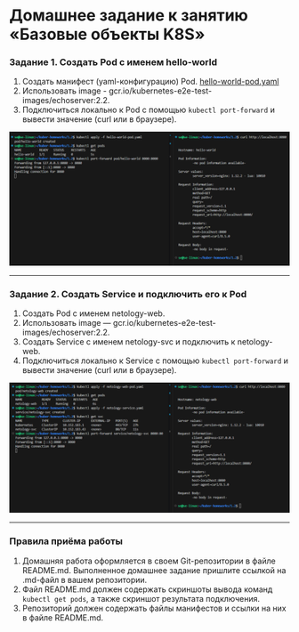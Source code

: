 # Домашнее задание к занятию «Базовые объекты K8S»



### Задание 1. Создать Pod с именем hello-world

1. Создать манифест (yaml-конфигурацию) Pod.
   [hello-world-pod.yaml](https://github.com/SeNike/k8s-1.2/blob/main/hello-world-pod.yaml)
3. Использовать image - gcr.io/kubernetes-e2e-test-images/echoserver:2.2.
4. Подключиться локально к Pod с помощью `kubectl port-forward` и вывести значение (curl или в браузере).

![IMG](https://github.com/SeNike/Study_24/blob/main/k8s/1.1/hello-world.png)

------

### Задание 2. Создать Service и подключить его к Pod

1. Создать Pod с именем netology-web.
2. Использовать image — gcr.io/kubernetes-e2e-test-images/echoserver:2.2.
3. Создать Service с именем netology-svc и подключить к netology-web.
4. Подключиться локально к Service с помощью `kubectl port-forward` и вывести значение (curl или в браузере).

![IMG](https://github.com/SeNike/Study_24/blob/main/k8s/1.1/netology-web.png)

------

### Правила приёма работы

1. Домашняя работа оформляется в своем Git-репозитории в файле README.md. Выполненное домашнее задание пришлите ссылкой на .md-файл в вашем репозитории.
2. Файл README.md должен содержать скриншоты вывода команд `kubectl get pods`, а также скриншот результата подключения.
3. Репозиторий должен содержать файлы манифестов и ссылки на них в файле README.md.


